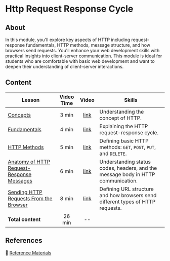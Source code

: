 <h1>
  <span class="prefix"></span>
  <span class="headline">Http Request Response Cycle</span>
</h1>

## About

In this module, you'll explore key aspects of HTTP including request-response fundamentals, HTTP methods, message structure, and how browsers send requests. You'll enhance your web development skills with practical insights into client-server communication. This module is ideal for students who are comfortable with basic web development and want to deepen their understanding of client-server interactions.

## Content

| Lesson                                                                                              | Video Time |                            Video                             | Skills                                                                           |
| --------------------------------------------------------------------------------------------------- | :--------: | :----------------------------------------------------------: | -------------------------------------------------------------------------------- |
| [Concepts](../concepts/README.md)                                                                   |   3 min    | [link](https://generalassembly.wistia.com/medias/7src9k3wxy) | Understanding the concept of HTTP.                                               |
| [Fundamentals](../fundamentals/README.md)                                                           |   4 min    | [link](https://generalassembly.wistia.com/medias/vqjjf3kk5c) | Explaining the HTTP request-response cycle.                                      |
| [HTTP Methods](../http-methods/README.md)                                                           |   5 min    | [link](https://generalassembly.wistia.com/medias/yi7ab0q4wt) | Defining basic HTTP methods: `GET`, `POST`, `PUT`, and `DELETE`.                 |
| [Anatomy of HTTP Request-Response Messages](../anatomy-of-http-request-response-messages/README.md) |   6 min    | [link](https://generalassembly.wistia.com/medias/soq4y94tal) | Understanding status codes, headers, and the message body in HTTP communication. |
| [Sending HTTP Requests From the Browser](../sending-http-requests-from-the-browser/README.md)       |   8 min    | [link](https://generalassembly.wistia.com/medias/zhfx7embhz) | Defining URL structure and how browsers send different types of HTTP requests.   |
| **Total content**                                                                                   |   26 min   |                              --                              |                                                                                  |

## References

📖 [Reference Materials](../references/README.md)
